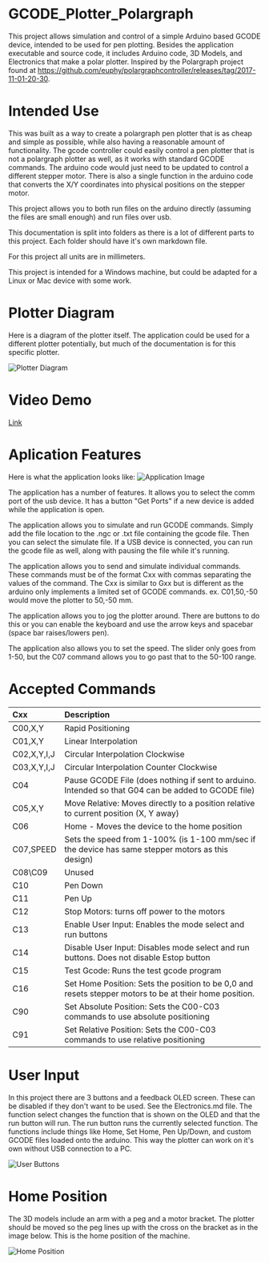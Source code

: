 # GCODE_Plotter_Polargraph
This project allows simulation and control of a simple Arduino based GCODE device, intended to be used for pen plotting. Besides the application executable and source code, it includes Arduino code, 3D Models, and Electronics that make a polar plotter. Inspired by the Polargraph project found at https://github.com/euphy/polargraphcontroller/releases/tag/2017-11-01-20-30. 

# Intended Use
This was built as a way to create a polargraph pen plotter that is as cheap and simple as possible, while also having a reasonable amount of functionality. The gcode controller could easily control a pen plotter that is not a polargraph plotter as well, as it works with standard GCODE commands. The arduino code would just need to be updated to control a different stepper motor. There is also a single function in the arduino code that converts the X/Y coordinates into physical positions on the stepper motor. 

This project allows you to both run files on the arduino directly (assuming the files are small enough) and run files over usb.

This documentation is split into folders as there is a lot of different parts to this project. Each folder should have it's own markdown file.

For this project all units are in millimeters. 

This project is intended for a Windows machine, but could be adapted for a Linux or Mac device with some work.

# Plotter Diagram 
Here is a diagram of the plotter itself. The application could be used for a different plotter potentially, but much of the documentation is for this specific plotter.

![Plotter Diagram](PlotterDiagram.png)

# Video Demo
[Link](https://youtu.be/lAycF0MGN9o)

# Aplication Features
Here is what the application looks like:
![Application Image](ApplicationImage.png)

The application has a number of features. It allows you to select the comm port of the usb device. It has a button "Get Ports" if a new device is added while the application is open. 

The application allows you to simulate and run GCODE commands. Simply add the file location to the .ngc or .txt file containing the gcode file. Then you can select the simulate file. If a USB device is connected, you can run the gcode file as well, along with pausing the file while it's running.

The application allows you to send and simulate individual commands. These commands must be of the format Cxx with commas separating the values of the command. The Cxx is similar to Gxx but is different as the arduino only implements a limited set of GCODE commands. ex. C01,50,-50 would move the plotter to 50,-50 mm.

The application allows you to jog the plotter around. There are buttons to do this or you can enable the keyboard and use the arrow keys and spacebar (space bar raises/lowers pen).

The application also allows you to set the speed. The slider only goes from 1-50, but the C07 command allows you to go past that to the 50-100 range.

# Accepted Commands
| Cxx | Description |
| :------------- | :---------- |
| C00,X,Y | Rapid Positioning |
| C01,X,Y | Linear Interpolation |
| C02,X,Y,I,J | Circular Interpolation Clockwise |
| C03,X,Y,I,J | Circular Interpolation Counter Clockwise |
| C04 | Pause GCODE File (does nothing if sent to arduino. Intended so that G04 can be added to GCODE file) |
| C05,X,Y | Move Relative: Moves directly to a position relative to current position (X, Y away) |
| C06 | Home - Moves the device to the home position |
| C07,SPEED | Sets the speed from 1-100% (is 1-100 mm/sec if the device has same stepper motors as this design) |
| C08\C09 | Unused |
| C10 | Pen Down |
| C11 | Pen Up |
| C12 | Stop Motors: turns off power to the motors |
| C13 | Enable User Input: Enables the mode select and run buttons |
| C14 | Disable User Input: Disables mode select and run buttons. Does not disable Estop button |
| C15 | Test Gcode: Runs the test gcode program |
| C16 | Set Home Position: Sets the position to be 0,0 and resets stepper motors to be at their home position. |
| C90 | Set Absolute Position: Sets the C00-C03 commands to use absolute positioning |
| C91 | Set Relative Position: Sets the C00-C03 commands to use relative positioning |


# User Input
In this project there are 3 buttons and a feedback OLED screen. These can be disabled if they don't want to be used. See the Electronics.md file. The function select changes the function that is shown on the OLED and that the run button will run. The run button runs the currently selected function. The functions include things like Home, Set Home, Pen Up/Down, and custom GCODE files loaded onto the arduino. This way the plotter can work on it's own without USB connection to a PC.

![User Buttons](UserButtons.png)

# Home Position
The 3D models include an arm with a peg and a motor bracket. The plotter should be moved so the peg lines up with the cross on the bracket as in the image below. This is the home position of the machine.

![Home Position](HomePosition.png)


